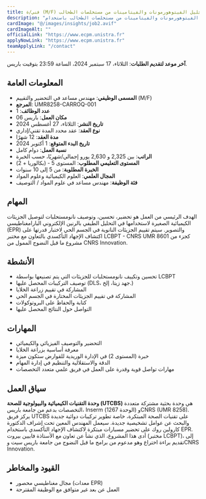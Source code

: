 ```yaml
---
title: فني/ة (M/F) في استخلاص وتحليل الفيتوهورمونات والفيتامينات من مستخلصات الطحالب
description: "تنفيذ عمليات استخلاص وتحليل الفيتوهورمونات والفيتامينات من مستخلصات الطحالب باستخدام LC/MSMS. سيتم تنفيذ هذه المهمة كجزء من مشروع MICA (Algaebiosteam). سيتم توفير مستخلصات الطحالب من قبل منسق المشروع. تطوير وتأكيد طريقة LC/MSMS للتحليلات الروتينية لمستخلصات الطحالب."
cardImage: "@/images/insights/job2.avif"
cardImageAlt: ""
officialLink: "https://www.ecpm.unistra.fr"
applyNowLink: "https://www.ecpm.unistra.fr"
teamApplyLink: "/contact"
---
```


**آخر موعد لتقديم الطلبات**: الثلاثاء، 17 سبتمبر 2024، الساعة 23:59 بتوقيت باريس.

## المعلومات العامة

- **المسمى الوظيفي**: مهندس مساعد في التحضير والتقييم (M/F)
- **المرجع**: UMR8258-CARROQ-001
- **عدد الوظائف**: 1
- **مكان العمل**: باريس 06
- **تاريخ النشر**: الثلاثاء، 27 أغسطس 2024
- **نوع العقد**: عقد محدد المدة تقني/إداري
- **مدة العقد**: 12 شهرًا
- **تاريخ البدء المتوقع**: 1 أكتوبر 2024
- **نسبة العمل**: دوام كامل
- **الراتب**: بين 2,325 و 2,630 يورو إجمالي/شهريًا، حسب الخبرة
- **المستوى التعليمي المطلوب**: المستوى 5 - (بكالوريا + 2)
- **الخبرة المطلوبة**: من 5 إلى 10 سنوات
- **المجال العلمي**: العلوم الكيميائية وعلوم المواد
- **فئة الوظيفة**: مهندس مساعد في علوم المواد / التوصيف

## المهام

الهدف الرئيسي من العمل هو تحضير، تحسين، وتوصيف نانومستحلبات لتوصيل الجزيئات الكيميائية الصغيرة لاستخدامها في التحليل الطيفي بالرنين الإلكتروني البارامغناطيسي (EPR) والتصوير. سيتم تقييم الجزيئات النانوية في الجسم الحي لاختبار قدرتها على اكتشاف الإجهاد التأكسدي بالتعاون مع مختبر LCBPT - CNRS UMR 8601 كجزء من مشروع ما قبل النضوج الممول من CNRS Innovation.

## الأنشطة

- تحسين وتكييف نانومستحلبات للجزيئات التي يتم تصنيعها بواسطة LCBPT
- توصيف التركيبات المحصل عليها (DLS، جهد زيتا، إلخ.)
- المشاركة في تقييم زراعة الخلايا
- المشاركة في تقييم الجزيئات المختارة في الجسم الحي
- كتابة والحفاظ على البروتوكولات
- التواصل حول النتائج المحصل عليها

## المهارات

- التحضير والتوصيف الفيزيائي والكيميائي
- معرفة أساسية بزراعة الخلايا
- خبرة (المستوى 2) في الإدارة الوريدية للقوارض ستكون ميزة
- الدقة والاستقلالية والتنظيم في إدارة المهام
- مهارات تواصل قوية وقدرة على العمل في فريق علمي متعدد التخصصات

## سياق العمل

**وحدة التقنيات الكيميائية والبيولوجية للصحة (UTCBS)** هي وحدة بحثية مشتركة متعددة التخصصات بدعم من جامعة باريس، Inserm (الوحدة 1267) وCNRS (UMR 8258). يركز فريق UTCBS على تقنيات الصحة المبتكرة، خاصة تطوير تركيبات دوائية جديدة والبحث عن عوامل تشخيصية جديدة. سيعمل المهندس المعين تحت إشراف الدكتورة كارولين روك على تحضير مسبارات مبتكرة لاكتشاف الإجهاد التأكسدي باستخدام EPR. أدى هذا المشروع، الذي نشأ عن تعاون مع الأستاذة فابيين بيروت (مختبر LCBPT)، إلى تقديم براءة اختراع وهو مدعوم من برامج ما قبل النضوج من جامعة باريس سيت وCNRS Innovation.

## القيود والمخاطر

- مجال مغناطيسي محصور (معدات EPR)
- العمل عن بعد غير متوافق مع الوظيفة المقترحة
